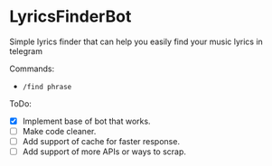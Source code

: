 # LyricsFinderBot

Simple lyrics finder that can help you easily find your music lyrics in telegram

Commands:
- `/find phrase`

ToDo:
- [x] Implement base of bot that works.
- [ ] Make code cleaner.
- [ ] Add support of cache for faster response.
- [ ] Add support of more APIs or ways to scrap.
